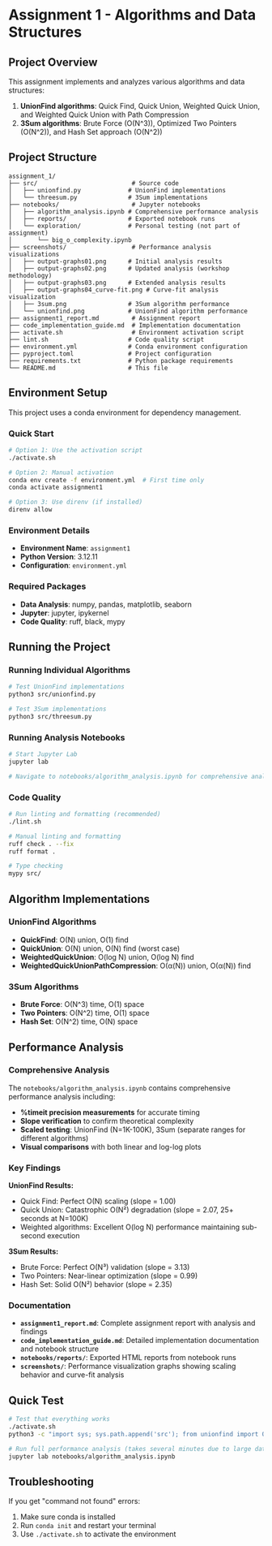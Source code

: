 # Assignment 1 - Algorithms and Data Structures

## Project Overview

This assignment implements and analyzes various algorithms and data structures:

1. **UnionFind algorithms**: Quick Find, Quick Union, Weighted Quick Union, and Weighted Quick Union with Path Compression
2. **3Sum algorithms**: Brute Force (O(N^3)), Optimized Two Pointers (O(N^2)), and Hash Set approach (O(N^2))

## Project Structure

```
assignment_1/
├── src/                          # Source code
│   ├── unionfind.py             # UnionFind implementations
│   └── threesum.py              # 3Sum implementations
├── notebooks/                    # Jupyter notebooks
│   ├── algorithm_analysis.ipynb # Comprehensive performance analysis
│   ├── reports/                 # Exported notebook runs
│   └── exploration/             # Personal testing (not part of assignment)
│       └── big_o_complexity.ipynb
├── screenshots/                  # Performance analysis visualizations
│   ├── output-graphs01.png      # Initial analysis results
│   ├── output-graphs02.png      # Updated analysis (workshop methodology)
│   ├── output-graphs03.png      # Extended analysis results
│   ├── output-graphs04_curve-fit.png # Curve-fit analysis visualization
│   ├── 3sum.png                 # 3Sum algorithm performance
│   └── unionfind.png            # UnionFind algorithm performance
├── assignment1_report.md         # Assignment report
├── code_implementation_guide.md  # Implementation documentation
├── activate.sh                   # Environment activation script
├── lint.sh                      # Code quality script
├── environment.yml              # Conda environment configuration
├── pyproject.toml               # Project configuration
├── requirements.txt             # Python package requirements
└── README.md                    # This file
```

## Environment Setup

This project uses a conda environment for dependency management.

### Quick Start

```bash
# Option 1: Use the activation script
./activate.sh

# Option 2: Manual activation
conda env create -f environment.yml  # First time only
conda activate assignment1

# Option 3: Use direnv (if installed)
direnv allow
```

### Environment Details

- **Environment Name**: `assignment1`
- **Python Version**: 3.12.11
- **Configuration**: `environment.yml`

### Required Packages

- **Data Analysis**: numpy, pandas, matplotlib, seaborn
- **Jupyter**: jupyter, ipykernel
- **Code Quality**: ruff, black, mypy

## Running the Project

### Running Individual Algorithms

```bash
# Test UnionFind implementations
python3 src/unionfind.py

# Test 3Sum implementations
python3 src/threesum.py
```

### Running Analysis Notebooks

```bash
# Start Jupyter Lab
jupyter lab

# Navigate to notebooks/algorithm_analysis.ipynb for comprehensive analysis
```

### Code Quality

```bash
# Run linting and formatting (recommended)
./lint.sh

# Manual linting and formatting
ruff check . --fix
ruff format .

# Type checking
mypy src/
```

## Algorithm Implementations

### UnionFind Algorithms

- **QuickFind**: O(N) union, O(1) find
- **QuickUnion**: O(N) union, O(N) find (worst case)
- **WeightedQuickUnion**: O(log N) union, O(log N) find
- **WeightedQuickUnionPathCompression**: O(α(N)) union, O(α(N)) find

### 3Sum Algorithms

- **Brute Force**: O(N^3) time, O(1) space
- **Two Pointers**: O(N^2) time, O(1) space
- **Hash Set**: O(N^2) time, O(N) space

## Performance Analysis

### Comprehensive Analysis

The `notebooks/algorithm_analysis.ipynb` contains comprehensive performance analysis including:
- **%timeit precision measurements** for accurate timing
- **Slope verification** to confirm theoretical complexity
- **Scaled testing**: UnionFind (N=1K-100K), 3Sum (separate ranges for different algorithms)
- **Visual comparisons** with both linear and log-log plots

### Key Findings

**UnionFind Results:**
- Quick Find: Perfect O(N) scaling (slope = 1.00)
- Quick Union: Catastrophic O(N²) degradation (slope = 2.07, 25+ seconds at N=100K)
- Weighted algorithms: Excellent O(log N) performance maintaining sub-second execution

**3Sum Results:**
- Brute Force: Perfect O(N³) validation (slope = 3.13)
- Two Pointers: Near-linear optimization (slope = 0.99)
- Hash Set: Solid O(N²) behavior (slope = 2.35)

### Documentation

- **`assignment1_report.md`**: Complete assignment report with analysis and findings
- **`code_implementation_guide.md`**: Detailed implementation documentation and notebook structure
- **`notebooks/reports/`**: Exported HTML reports from notebook runs
- **`screenshots/`**: Performance visualization graphs showing scaling behavior and curve-fit analysis

## Quick Test

```bash
# Test that everything works
./activate.sh
python3 -c "import sys; sys.path.append('src'); from unionfind import QuickFind; from threesum import three_sum_brute_force; print('All algorithms work!')"

# Run full performance analysis (takes several minutes due to large datasets)
jupyter lab notebooks/algorithm_analysis.ipynb
```

## Troubleshooting

If you get "command not found" errors:
1. Make sure conda is installed
2. Run `conda init` and restart your terminal
3. Use `./activate.sh` to activate the environment
